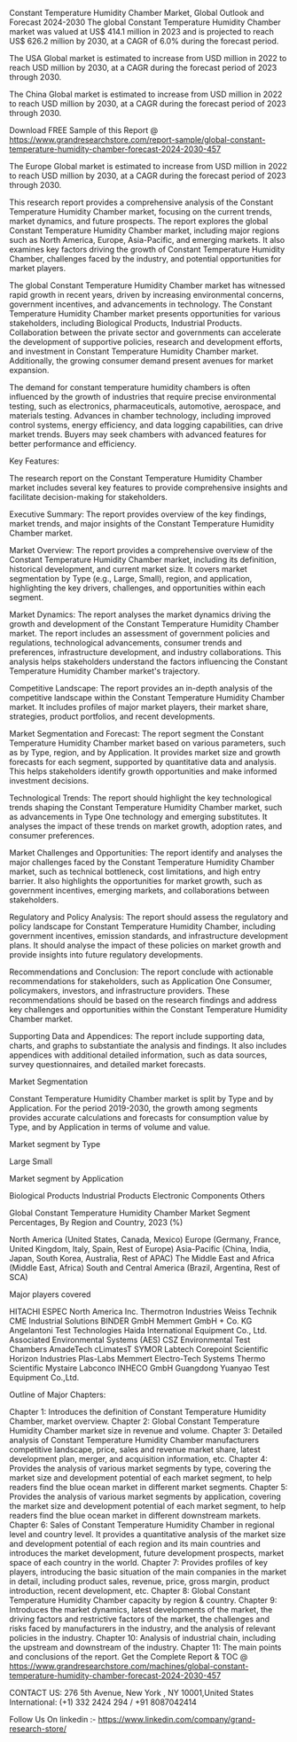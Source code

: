 Constant Temperature Humidity Chamber Market, Global Outlook and Forecast 2024-2030
The global Constant Temperature Humidity Chamber market was valued at US$ 414.1 million in 2023 and is projected to reach US$ 626.2 million by 2030, at a CAGR of 6.0% during the forecast period.

The USA Global market is estimated to increase from USD million in 2022 to reach USD million by 2030, at a CAGR during the forecast period of 2023 through 2030.

The China Global market is estimated to increase from USD million in 2022 to reach USD million by 2030, at a CAGR during the forecast period of 2023 through 2030.

Download FREE Sample of this Report @ https://www.grandresearchstore.com/report-sample/global-constant-temperature-humidity-chamber-forecast-2024-2030-457

The Europe Global market is estimated to increase from USD million in 2022 to reach USD million by 2030, at a CAGR during the forecast period of 2023 through 2030.

This research report provides a comprehensive analysis of the Constant Temperature Humidity Chamber market, focusing on the current trends, market dynamics, and future prospects. The report explores the global Constant Temperature Humidity Chamber market, including major regions such as North America, Europe, Asia-Pacific, and emerging markets. It also examines key factors driving the growth of Constant Temperature Humidity Chamber, challenges faced by the industry, and potential opportunities for market players.

The global Constant Temperature Humidity Chamber market has witnessed rapid growth in recent years, driven by increasing environmental concerns, government incentives, and advancements in technology. The Constant Temperature Humidity Chamber market presents opportunities for various stakeholders, including Biological Products, Industrial Products. Collaboration between the private sector and governments can accelerate the development of supportive policies, research and development efforts, and investment in Constant Temperature Humidity Chamber market. Additionally, the growing consumer demand present avenues for market expansion.

The demand for constant temperature humidity chambers is often influenced by the growth of industries that require precise environmental testing, such as electronics, pharmaceuticals, automotive, aerospace, and materials testing. Advances in chamber technology, including improved control systems, energy efficiency, and data logging capabilities, can drive market trends. Buyers may seek chambers with advanced features for better performance and efficiency.

Key Features:

The research report on the Constant Temperature Humidity Chamber market includes several key features to provide comprehensive insights and facilitate decision-making for stakeholders.

Executive Summary: The report provides overview of the key findings, market trends, and major insights of the Constant Temperature Humidity Chamber market.

Market Overview: The report provides a comprehensive overview of the Constant Temperature Humidity Chamber market, including its definition, historical development, and current market size. It covers market segmentation by Type (e.g., Large, Small), region, and application, highlighting the key drivers, challenges, and opportunities within each segment.

Market Dynamics: The report analyses the market dynamics driving the growth and development of the Constant Temperature Humidity Chamber market. The report includes an assessment of government policies and regulations, technological advancements, consumer trends and preferences, infrastructure development, and industry collaborations. This analysis helps stakeholders understand the factors influencing the Constant Temperature Humidity Chamber market's trajectory.

Competitive Landscape: The report provides an in-depth analysis of the competitive landscape within the Constant Temperature Humidity Chamber market. It includes profiles of major market players, their market share, strategies, product portfolios, and recent developments.

Market Segmentation and Forecast: The report segment the Constant Temperature Humidity Chamber market based on various parameters, such as by Type, region, and by Application. It provides market size and growth forecasts for each segment, supported by quantitative data and analysis. This helps stakeholders identify growth opportunities and make informed investment decisions.

Technological Trends: The report should highlight the key technological trends shaping the Constant Temperature Humidity Chamber market, such as advancements in Type One technology and emerging substitutes. It analyses the impact of these trends on market growth, adoption rates, and consumer preferences.

Market Challenges and Opportunities: The report identify and analyses the major challenges faced by the Constant Temperature Humidity Chamber market, such as technical bottleneck, cost limitations, and high entry barrier. It also highlights the opportunities for market growth, such as government incentives, emerging markets, and collaborations between stakeholders.

Regulatory and Policy Analysis: The report should assess the regulatory and policy landscape for Constant Temperature Humidity Chamber, including government incentives, emission standards, and infrastructure development plans. It should analyse the impact of these policies on market growth and provide insights into future regulatory developments.

Recommendations and Conclusion: The report conclude with actionable recommendations for stakeholders, such as Application One Consumer, policymakers, investors, and infrastructure providers. These recommendations should be based on the research findings and address key challenges and opportunities within the Constant Temperature Humidity Chamber market.

Supporting Data and Appendices: The report include supporting data, charts, and graphs to substantiate the analysis and findings. It also includes appendices with additional detailed information, such as data sources, survey questionnaires, and detailed market forecasts.

Market Segmentation

Constant Temperature Humidity Chamber market is split by Type and by Application. For the period 2019-2030, the growth among segments provides accurate calculations and forecasts for consumption value by Type, and by Application in terms of volume and value.

Market segment by Type

Large
Small

Market segment by Application

Biological Products
Industrial Products
Electronic Components
Others

Global Constant Temperature Humidity Chamber Market Segment Percentages, By Region and Country, 2023 (%)

North America (United States, Canada, Mexico)
Europe (Germany, France, United Kingdom, Italy, Spain, Rest of Europe)
Asia-Pacific (China, India, Japan, South Korea, Australia, Rest of APAC)
The Middle East and Africa (Middle East, Africa)
South and Central America (Brazil, Argentina, Rest of SCA)

Major players covered

HITACHI
ESPEC North America Inc.
Thermotron Industries
Weiss Technik
CME Industrial Solutions
BINDER GmbH
Memmert GmbH + Co. KG
Angelantoni Test Technologies
Haida International Equipment Co., Ltd.
Associated Environmental Systems (AES)
CSZ Environmental Test Chambers
AmadeTech
cLimatesT SYMOR
Labtech
Corepoint Scientific
Horizon Industries
Plas-Labs
Memmert
Electro-Tech Systems
Thermo Scientific
Mystaire
Labconco
INHECO GmbH
Guangdong Yuanyao Test Equipment Co.,Ltd.

Outline of Major Chapters:

Chapter 1: Introduces the definition of Constant Temperature Humidity Chamber, market overview.
Chapter 2: Global Constant Temperature Humidity Chamber market size in revenue and volume.
Chapter 3: Detailed analysis of Constant Temperature Humidity Chamber manufacturers competitive landscape, price, sales and revenue market share, latest development plan, merger, and acquisition information, etc.
Chapter 4: Provides the analysis of various market segments by type, covering the market size and development potential of each market segment, to help readers find the blue ocean market in different market segments.
Chapter 5: Provides the analysis of various market segments by application, covering the market size and development potential of each market segment, to help readers find the blue ocean market in different downstream markets.
Chapter 6: Sales of Constant Temperature Humidity Chamber in regional level and country level. It provides a quantitative analysis of the market size and development potential of each region and its main countries and introduces the market development, future development prospects, market space of each country in the world.
Chapter 7: Provides profiles of key players, introducing the basic situation of the main companies in the market in detail, including product sales, revenue, price, gross margin, product introduction, recent development, etc.
Chapter 8: Global Constant Temperature Humidity Chamber capacity by region & country.
Chapter 9: Introduces the market dynamics, latest developments of the market, the driving factors and restrictive factors of the market, the challenges and risks faced by manufacturers in the industry, and the analysis of relevant policies in the industry.
Chapter 10: Analysis of industrial chain, including the upstream and downstream of the industry.
Chapter 11: The main points and conclusions of the report.
Get the Complete Report & TOC @ https://www.grandresearchstore.com/machines/global-constant-temperature-humidity-chamber-forecast-2024-2030-457

CONTACT US:
276 5th Avenue, New York , NY 10001,United States
International: (+1) 332 2424 294 / +91 8087042414

Follow Us On linkedin :- https://www.linkedin.com/company/grand-research-store/
